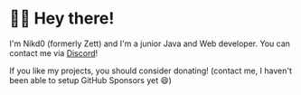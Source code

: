 # 🧑‍💻 Hey there!
I'm Nikd0 (formerly Zett) and I'm a junior Java and Web developer. You can contact me via [Discord](https://discords.com/bio/p/nikd0)!

If you like my projects, you should consider donating! (contact me, I haven't been able to setup GitHub Sponsors yet 😄)
